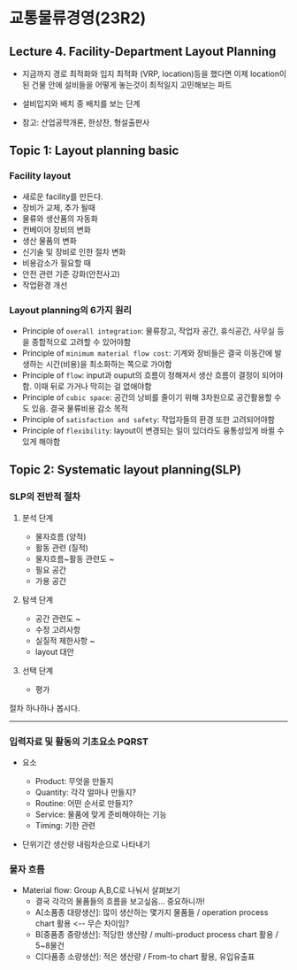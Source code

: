# 교통물류경영(23R2)

## Lecture 4. Facility-Department Layout Planning

- 지금까지 경로 최적화와 입지 최적화 (VRP, location)등을 했다면 이제 location이 된 건물 안에 설비들을 어떻게 놓는것이 최적일지 고민해보는 파트
- 설비입지와 배치 중 배치를 보는 단계

- 참고: 산업공학개론, 한상찬, 형설출판사

## Topic 1: Layout planning basic

### Facility layout
- 새로운 facility를 만든다.
- 장비가 교체, 추가 될때
- 물류와 생산품의 자동화
- 컨베이어 장비의 변화
- 생산 물품의 변화
- 신기술 및 장비로 인한 절차 변화
- 비용감소가 필요할 때
- 안전 관련 기준 강화(안전사고)
- 작업환경 개선

### Layout planning의 6가지 원리
- Principle of `overall integration`: 물류창고, 작업자 공간, 휴식공간, 사무실 등을 종합적으로 고려할 수 있어야함
- Principle of `minimum material flow cost`: 기계와 장비들은 결국 이동간에 발생하는 시간(비용)을 최소화하는 쪽으로 가야함
- Principle of `flow`: input과 ouput의 흐름이 정해져서 생산 흐름이 결정이 되어야함. 이때 뒤로 가거나 막히는 걸 없애야함
- Principle of `cubic space`: 공간의 낭비를 줄이기 위해 3차원으로 공간활용할 수도 있음. 결국 물류비용 감소 목적
- Principle of `satisfaction and safety`: 작업자들의 환경 또한 고려되어야함
- Principle of `flexibility`: layout이 변경되는 일이 있더라도 융통성있게 바뀔 수 있게 해야함


## Topic 2: Systematic layout planning(SLP)

### SLP의 전반적 절차
1. 분석 단계
    - 물자흐름 (양적)
    - 활동 관련 (질적)
    - 물자흐름~활동 관련도
    ~
    - 필요 공간
    - 가용 공간
2. 탐색 단계
    - 공간 관련도
    ~
    - 수정 고려사항
    - 실질적 제한사항
    ~
    - layout 대안

3. 선택 단계
    - 평가

절차 하나하나 봅시다.

---

### 입력자료 및 활동의 기초요소 PQRST

- 요소
    - Product: 무엇을 만들지
    - Quantity: 각각 얼마나 만들지?
    - Routine: 어떤 순서로 만들지?
    - Service: 물품에 맞게 준비해야하는 기능
    - Timing: 기한 관련

- 단위기간 생산량 내림차순으로 나타내기

### 물자 흐름
- Material flow: Group A,B,C로 나눠서 살펴보기
    - 결국 각각의 물품들의 흐름을 보고싶음... 중요하니까! 
    - A[소품종 대량생산]: 많이 생산하는 몇가지 물품들 / operation process chart 활용 <-- 무슨 차이임?
    - B[중품종 중량생산]: 적당한 생산량 / multi-product process chart 활용 / 5~8물건
    - C[다품종 소량생산]: 적은 생산량 / From-to chart 활용, 유입유출표
